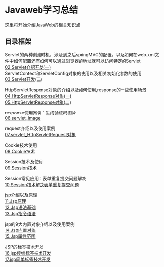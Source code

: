 # Javaweb学习总结
这里将开始介绍JavaWeb的相关知识点

## 目录框架

Servlet的两种创建时机，涉及到之后springMVC的配置，以及如何在web.xml文件中如何配置还有如何可以通过浏览器的地址就可以访问特定的Servlet  
[02.Servlet介绍开发(一)](02.servlet_intro.md)   
ServletContect和ServletConfig对象的使用以及相关初始化参数的使用  
[03.Servlet开发(二)](03.servlet_intro2.md)  

HttpServletResponse对象的介绍以及如何使用,response的一些使用场景  
[04.HttpServletResponse对象(一)](04.servlet_HttpServletResponse01.md)  
[05.HttpServletResponse对象(二)](05.servlet_HttpServletResponse02.md)  

response使用案例：生成验证码图片  
[06.servlet_image](06.servlet_image.md)  

request介绍以及使用案例  
[07.servlet_HttpServletRequest对象](07.servlet_HttpServletRequest.md)  

Cookie技术使用  
[08.Cookie技术](08.servlet_Cookie.md)  

Session技术及使用  
[09.Session技术](09.servlet_Session.md)  

Session常见应用：表单重复提交问题解决  
[10.Session技术解决表单重复提交问题](10.servlet_Session_submit.md)  

jsp介绍以及原理  
[11.Jsp原理](11.jsp_intro.md)  
[12.Jsp语法基础](12.jsp_basic_grammar.md)  
[13.Jsp指令语法](13.jsp_command.md)  

jsp的9大内置对象介绍以及使用案例  
[14.Jsp内置对象](14.jsp_built_in_object.md)  
[15.Jsp属性范围](15.jsp_param_scope.md)  

JSP的标签技术开发  
[16.jsp传统标签技术开发](16.jsp_tag.md)  
[17.jsp简单标签技术开发](17.jsp_tag2.md)  